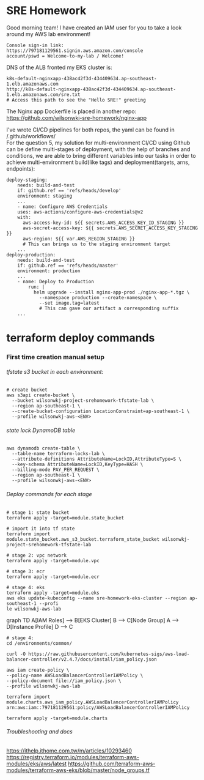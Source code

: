 # SRE Homework
Good morning team!
I have created an IAM user for you to take a look around my AWS lab environment!
```
Console sign-in link:
https://797181129561.signin.aws.amazon.com/console
account/pswd = Welcome-to-my-lab / Welcome!
```
DNS of the ALB fronted my EKS cluster is:
```
k8s-default-nginxapp-438ac42f3d-434409634.ap-southeast-1.elb.amazonaws.com
http://k8s-default-nginxapp-438ac42f3d-434409634.ap-southeast-1.elb.amazonaws.com/sre.txt
# Access this path to see the "Hello SRE!" greeting
```
The Nginx app Dockerfile is placed in another repo:
https://github.com/wilsonwkj-sre-homework/nginx-app

I've wrote CI/CD pipelines for both repos, the yaml can be found in /.github/workflows/
<br>
For the question 5, my solution for multi-environment CI/CD using Github can be define multi-stages of deployment, with the help of branches and conditions, we are able to bring different variables into our tasks in order to achieve multi-environment build(like tags) and deployment(targets, arns, endpoints):
```
deploy-staging:
    needs: build-and-test
    if: github.ref == 'refs/heads/develop'
    environment: staging
    ...
    - name: Configure AWS Credentials
    uses: aws-actions/configure-aws-credentials@v2
    with:
      aws-access-key-id: ${{ secrets.AWS_ACCESS_KEY_ID_STAGING }}
      aws-secret-access-key: ${{ secrets.AWS_SECRET_ACCESS_KEY_STAGING }}
      aws-region: ${{ var.AWS_REGION_STAGING }}
      # This can brings us to the staging environment target
    ...
deploy-production:
    needs: build-and-test
    if: github.ref == 'refs/heads/master'
    environment: production
    ...
    - name: Deploy to Production
        run: |
          helm upgrade --install nginx-app-prod ./nginx-app-*.tgz \
            --namespace production --create-namespace \
            --set image.tag=latest
            # This can gave our artifact a corresponding suffix
    ...

```

# terraform deploy commands
### First time creation manual setup
###### tfstate s3 bucket in each environment:
```
# create bucket
aws s3api create-bucket \
  --bucket wilsonwkj-project-srehomework-tfstate-lab \
  --region ap-southeast-1 \
  --create-bucket-configuration LocationConstraint=ap-southeast-1 \
  --profile wilsonwkj-aws-<ENV>
```
###### state lock DynamoDB table
```
aws dynamodb create-table \
  --table-name terraform-locks-lab \
  --attribute-definitions AttributeName=LockID,AttributeType=S \
  --key-schema AttributeName=LockID,KeyType=HASH \
  --billing-mode PAY_PER_REQUEST \
  --region ap-southeast-1 \
  --profile wilsonwkj-aws-<ENV>
```

###### Deploy commands for each stage
```
# stage 1: state bucket
terraform apply -target=module.state_bucket
```
```
# import it into tf state
terraform import module.state_bucket.aws_s3_bucket.terraform_state_bucket wilsonwkj-project-srehomework-tfstate-lab
```
```
# stage 2: vpc network
terraform apply -target=module.vpc
```
```
# stage 3: ecr
terraform apply -target=module.ecr
```
```
# stage 4: eks
terraform apply -target=module.eks
aws eks update-kubeconfig --name sre-homework-eks-cluster --region ap-southeast-1 --profi
le wilsonwkj-aws-lab
```
graph TD
  A[IAM Roles] --> B[EKS Cluster]
  B --> C[Node Group]
  A --> D[Instance Profile]
  D --> C
```
# stage 4: 
cd /environments/common/

curl -O https://raw.githubusercontent.com/kubernetes-sigs/aws-load-balancer-controller/v2.4.7/docs/install/iam_policy.json

aws iam create-policy \
--policy-name AWSLoadBalancerControllerIAMPolicy \
--policy-document file://iam_policy.json \
--profile wilsonwkj-aws-lab

terraform import module.charts.aws_iam_policy.AWSLoadBalancerControllerIAMPolicy arn:aws:iam::797181129561:policy/AWSLoadBalancerControllerIAMPolicy

terraform apply -target=module.charts
```

###### Troubleshooting and docs
https://ithelp.ithome.com.tw/m/articles/10293460
https://registry.terraform.io/modules/terraform-aws-modules/eks/aws/latest
https://github.com/terraform-aws-modules/terraform-aws-eks/blob/master/node_groups.tf
